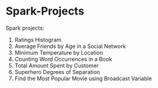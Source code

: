 # Spark-Projects
Spark projects:

1. Ratings Histogram
2. Average Friends by Age in a Social Network
3. Minimum Temperature by Location
4. Counting Word Occurrences in a Book
5. Total Amount Spent by Customer
6. Superhero Degrees of Separation
7. Find the Most Popular Movie using Broadcast Variable
